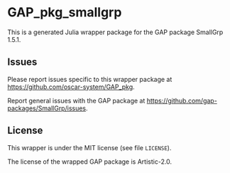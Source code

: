 # GAP_pkg_smallgrp

This is a generated Julia wrapper package for the GAP package SmallGrp 1.5.1.

## Issues

Please report issues specific to this wrapper package at <https://github.com/oscar-system/GAP_pkg>.

Report general issues with the GAP package at <https://github.com/gap-packages/SmallGrp/issues>.

## License

This wrapper is under the MIT license (see file `LICENSE`).

The license of the wrapped GAP package is Artistic-2.0.
